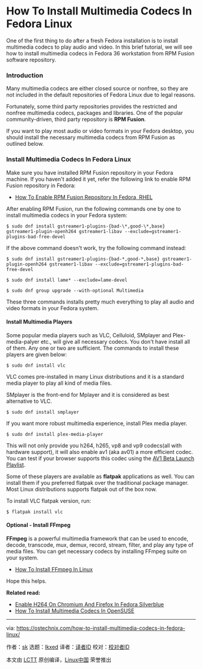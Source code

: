 [#]: subject: "How To Install Multimedia Codecs In Fedora Linux"
[#]: via: "https://ostechnix.com/how-to-install-multimedia-codecs-in-fedora-linux/"
[#]: author: "sk https://ostechnix.com/author/sk/"
[#]: collector: "lkxed"
[#]: translator: "robsean"
[#]: reviewer: " "
[#]: publisher: " "
[#]: url: " "

How To Install Multimedia Codecs In Fedora Linux
======
One of the first thing to do after a fresh Fedora installation is to install multimedia codecs to play audio and video. In this brief tutorial, we will see how to install multimedia codecs in Fedora 36 workstation from RPM Fusion software repository.

### Introduction

Many multimedia codecs are either closed source or nonfree, so they are not included in the default repositories of Fedora Linux due to legal reasons.

Fortunately, some third party repositories provides the restricted and nonfree multimedia codecs, packages and libraries. One of the popular community-driven, third party repository is **RPM Fusion**.

If you want to play most audio or video formats in your Fedora desktop, you should install the necessary multimedia codecs from RPM Fusion as outlined below.

### Install Multimedia Codecs In Fedora Linux

Make sure you have installed RPM Fusion repository in your Fedora machine. If you haven't added it yet, refer the following link to enable RPM Fusion repository in Fedora:

* [How To Enable RPM Fusion Repository In Fedora, RHEL][1]

After enabling RPM Fusion, run the following commands one by one to install multimedia codecs in your Fedora system:

```
$ sudo dnf install gstreamer1-plugins-{bad-\*,good-\*,base} gstreamer1-plugin-openh264 gstreamer1-libav --exclude=gstreamer1-plugins-bad-free-devel
```

If the above command doesn't work, try the following command instead:

```
$ sudo dnf install gstreamer1-plugins-{bad-*,good-*,base} gstreamer1-plugin-openh264 gstreamer1-libav --exclude=gstreamer1-plugins-bad-free-devel
```

```
$ sudo dnf install lame* --exclude=lame-devel
```

```
$ sudo dnf group upgrade --with-optional Multimedia
```

These three commands installs pretty much everything to play all audio and video formats in your Fedora system.

#### Install Multimedia Players

Some popular media players such as VLC, Celluloid, SMplayer and Plex-media-palyer etc., will give all necessary codecs. You don't have install all of them. Any one or two are sufficient. The commands to install these players are given below:

```
$ sudo dnf install vlc
```

VLC comes pre-installed in many Linux distributions and it is a standard media player to play all kind of media files.

SMplayer is the front-end for Mplayer and it is considered as best alternative to VLC.

```
$ sudo dnf install smplayer
```

If you want more robust multimedia experience, install Plex media player.

```
$ sudo dnf install plex-media-player
```

This will not only provide you h264, h265, vp8 and vp9 codecs(all with hardware support), it will also enable av1 (aka av01) a more efficient codec. You can test if your browser supports this codec using the [AV1 Beta Launch Playlist][2].

Some of these players are available as **flatpak** applications as well. You can install them if you preferred flatpak over the traditional package manager. Most Linux distributions supports flatpak out of the box now.

To install VLC flatpak version, run:

```
$ flatpak install vlc
```

#### Optional - Install FFmpeg

**FFmpeg** is a powerful multimedia framework that can be used to encode, decode, transcode, mux, demux, record, stream, filter, and play any type of media files. You can get necessary codecs by installing FFmpeg suite on your system.

* [How To Install FFmpeg In Linux][3]

Hope this helps.

**Related read:**

* [Enable H264 On Chromium And Firefox In Fedora Silverblue][4]
* [How To Install Multimedia Codecs In OpenSUSE][5]

--------------------------------------------------------------------------------

via: https://ostechnix.com/how-to-install-multimedia-codecs-in-fedora-linux/

作者：[sk][a]
选题：[lkxed][b]
译者：[译者ID](https://github.com/译者ID)
校对：[校对者ID](https://github.com/校对者ID)

本文由 [LCTT](https://github.com/LCTT/TranslateProject) 原创编译，[Linux中国](https://linux.cn/) 荣誉推出

[a]: https://ostechnix.com/author/sk/
[b]: https://github.com/lkxed
[1]: https://ostechnix.com/how-to-enable-rpm-fusion-repository-in-fedora-rhel/
[2]: https://www.youtube.com/playlist?list=PLyqf6gJt7KuHBmeVzZteZUlNUQAVLwrZS
[3]: https://ostechnix.com/install-ffmpeg-linux/
[4]: https://ostechnix.com/enable-h264-on-chromium-and-firefox-in-fedora-silverblue/
[5]: https://ostechnix.com/how-to-install-multimedia-codecs-in-opensuse/
